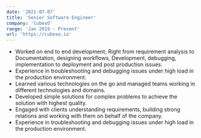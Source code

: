 ```yaml
---
date: '2021-07-07'
title: 'Senior Software Engineer'
company: 'CubexO'
range: 'Jan 2019 - Present'
url: 'https://cubexo.io'
---
```


- Worked on end to end development; Right from requirement analysis to Documentation, designing workflows, Development, debugging, implementation to deployment and post production issues.
- Experience in troubleshooting and debugging issues under high load in the production environment.
- Learned various technologies on the go and managed teams working in different technologies and domains.
- Developed simple solutions for complex problems to achieve the solution with highest quality.
- Engaged with clients understanding requirements, building strong relations and working with them on behalf of the company.
- Experience in troubleshooting and debugging issues under high load in the production environment.
